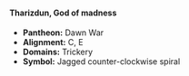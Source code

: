 #### Tharizdun, God of madness
- **Pantheon:** Dawn War
- **Alignment:** C, E
- **Domains:** Trickery
- **Symbol:** Jagged counter-clockwise spiral